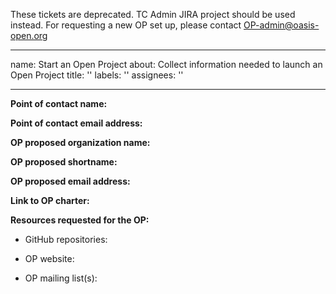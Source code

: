 These tickets are deprecated. TC Admin JIRA project should be used instead. For requesting a new OP set up, please contact OP-admin@oasis-open.org

---
name: Start an Open Project
about: Collect information needed to launch an Open Project
title: ''
labels: ''
assignees: ''

---

**Point of contact name:** 

**Point of contact email address:**

**OP proposed organization name:** 

**OP proposed shortname:**

**OP proposed email address:** 

**Link to OP charter:**

**Resources requested for the OP:**

- GitHub repositories:

- OP website: 

- OP mailing list(s):

